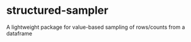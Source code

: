 # structured-sampler
A lightweight package for value-based sampling of rows/counts from a dataframe
